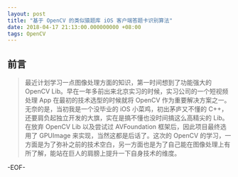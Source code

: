 ```yaml
---
layout: post
title: "基于 OpenCV 的类似猿题库 iOS 客户端答题卡识别算法"
date: 2018-04-17 21:13:00.000000000 +08:00
tags: OpenCV
---
```



## 前言
> 最近计划学习一点图像处理方面的知识，第一时间想到了功能强大的 OpenCV Lib。早在一年多前出来北京实习的时候，实习公司的一个短视频处理 App 在最初的技术选型的时候就将 OpenCV 作为重要解决方案之一。无奈的是，当初我是一个没毕业的 iOS 小菜鸡，初出茅庐又不懂的 C++，还要肩负起独立开发的大旗，实在是搞不懂也没时间搞这么高精尖的 Lib。在放弃 OpenCV Lib 以及尝试过 AVFoundation 框架后，因此项目最终选用了 GPUImage 来实现，当然这都是后话了。这次的 OpenCV 的学习，一方面是为了弥补之前的技术空白，另一方面也是为了自己能在图像处理上有所了解，能站在巨人的肩膀上提升一下自身技术的维度。



-EOF-
